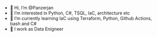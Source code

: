 - 👋 Hi, I’m @Panzerjan
- 👀 I’m interested in Python, C#, TSQL, IaC, architecture etc
- 🌱 I’m currently learning IaC using Terraform, Python, Github Actions, bash and C#
- 🌱 I work as Data Enigneer

<!---
Panzerjan/Panzerjan is a ✨ special ✨ repository because its `README.md` (this file) appears on your GitHub profile.
You can click the Preview link to take a look at your changes.
--->
